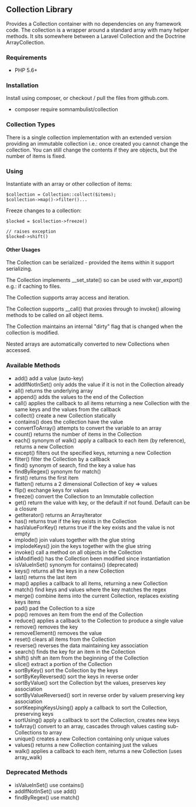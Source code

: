 ## Collection Library

Provides a Collection container with no dependencies on any framework code. The collection is a
wrapper around a standard array with many helper methods. It sits somewhere between a Laravel
Collection and the Doctrine ArrayCollection.

### Requirements

 * PHP 5.6+

### Installation

Install using composer, or checkout / pull the files from github.com.

 * composer require somnambulist/collection

### Collection Types

There is a single collection implementation with an extended version providing an immutable
collection i.e.: once created you cannot change the collection. You can still change the
contents if they are objects, but the number of items is fixed.

### Using

Instantiate with an array or other collection of items:

    $collection = Collection::collect($items);
    $collection->map()->filter()...
    
Freeze changes to a collection:

    $locked = $collection->freeze()
    
    // raises exception
    $locked->shift()

#### Other Usages

The Collection can be serialized - provided the items within it support serializing.

The Collection implements __set_state() so can be used with var_export() e.g.: if caching to files.

The Collection supports array access and iteration.

The Collection supports __call() that proxies through to invoke() allowing methods to be called on all object items.

The Collection maintains an internal "dirty" flag that is changed when the collection is modified.

Nested arrays are automatically converted to new Collections when accessed.

### Available Methods

 * add() add a value (auto-key)
 * addIfNotInSet() only adds the value if it is not in the Collection already
 * all() returns the underlying array
 * append() adds the values to the end of the Collection
 * call() applies the callback to all items returning a new Collection with the same keys and the values from the callback
 * collect() create a new Collection statically
 * contains() does the collection have the value
 * convertToArray() attempts to convert the variable to an array
 * count() returns the number of items in the Collection
 * each() synonym of walk() apply a callback to each item (by reference), returns a new Collection
 * except() filters out the specified keys, returning a new Collection
 * filter() filter the Collection by a callback
 * find() synonym of search, find the key a value has
 * findByRegex() synonym for match()
 * first() returns the first item
 * flatten() returns a 2 dimensional Collection of key => values
 * flip() exchange keys for values
 * freeze() convert the Collection to an Immutable collection
 * get() return the value with key, or the default if not found. Default can be a closure
 * getIterator() returns an ArrayIterator
 * has() returns true if the key exists in the Collection
 * hasValueForKey() returns true if the key exists and the value is not empty
 * implode() join values together with the glue string
 * implodeKeys() join the keys together with the glue string
 * invoke() call a method on all objects in the Collection
 * isModified() has the Collection been modified since instantiation
 * isValueInSet() synonym for contains() (deprecated)
 * keys() returns all the keys in a new Collection
 * last() returns the last item
 * map() applies a callback to all items, returning a new Collection
 * match() find keys and values where the key matches the regex
 * merge() combine items into the current Collection, replaces existing keys items
 * pad() pad the Collection to a size
 * pop() removes an item from the end of the Collection
 * reduce() applies a callback to the Collection to produce a single value
 * remove() removes the key
 * removeElement() removes the value
 * reset() clears all items from the Collection
 * reverse() reverses the data maintaining key association
 * search() finds the key for an item in the Collection
 * shift() shift an item from the beginning of the Collection
 * slice() extract a portion of the Collection
 * sortByKey() sort the Collection by the keys
 * sortByKeyReversed() sort the keys in reverse order
 * sortByValue() sort the Collection byt the values, preserves key association
 * sortByValueReversed() sort in reverse order by valuem preserving key association
 * sortKeepingKeysUsing() apply a callback to sort the Collection, preserving keys
 * sortUsing() apply a callback to sort the Collection, creates new keys
 * toArray() convert to an array, cascades through values casting sub-Collections to array
 * unique() creates a new Collection containing only unique values
 * values() returns a new Collection containing just the values
 * walk() applies a callback to each item, returns a new Collection (uses array_walk)

### Deprecated Methods

 * isValueInSet() use contains()
 * addIfNotInSet() use add()
 * findByRegex() use match()